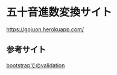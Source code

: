 # 五十音進数変換サイト
https://gojuon.herokuapp.com/

## 参考サイト
 [bootstrapでのvalidation](https://laraweb.net/surrounding/6234/)
